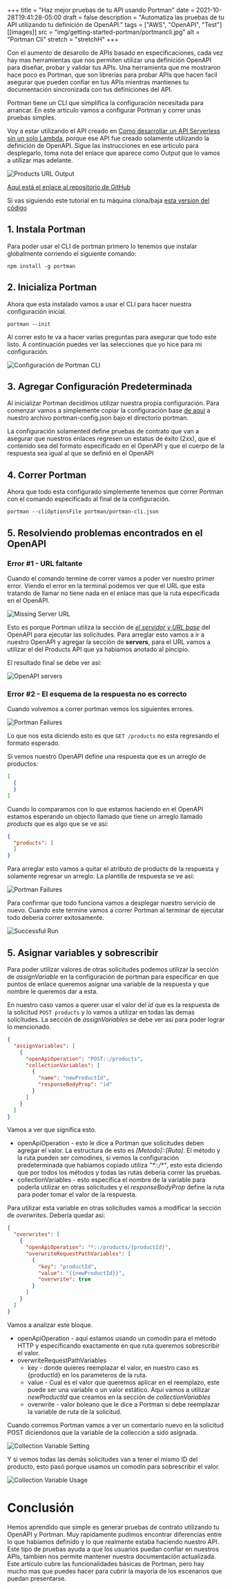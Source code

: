 +++
title = "Haz mejor pruebas de tu API usando Portman"
date =  2021-10-28T19:41:28-05:00
draft = false
description = "Automatiza las pruebas de tu API utilizando tu definición de OpenAPI."
tags = ["AWS", "OpenAPI", "Test"]
[[images]]
  src = "img/getting-started-portman/portmancli.jpg"
  alt = "Portman Cli"
  stretch = "stretchH"
+++

Con el aumento de desarollo de APIs basado en especificaciones, cada vez hay mas herramientas que nos permiten utilizar una definición OpenAPI para diseñar, probar y validar tus APIs. Una herramienta que me mostraron hace poco es Portman, que son librerias para probar APIs que hacen facíl asegurar que pueden confiar en tus APIs mientras mantienes tu documentación sincronizada con tus definiciones del API.

Portman tiene un CLI que simplifica la configuración necesitada para arrancar. En este artículo vamos a configurar Portman y correr unas pruebas simples.

Voy a estar utilizando el API creado en [Como desarrollar un API Serverless sin un solo Lambda](https://www.andmore.dev/blog/es/build-serverless-api-with-no-lambda/), porque ese API fue creado solamente utilizando la definición de OpenAPI. Sigue las instrucciones en ese artículo para desplegarlo, toma nota del enlace que aparece como Output que lo vamos a utilizar mas adelante.

![Products URL Output](/img/getting-started-portman/01.jpg)

[Aqui está el enlace al repositorio de GitHub](https://github.com/andmoredev/lambdaless-api)

Si vas siguiendo este tutorial en tu máquina clona/baja [esta version del código](https://github.com/andmoredev/lambdaless-api/tree/819fb40601cca07ec3157e25c950f3845dac7a9e)

## 1. Instala Portman
Para poder usar el CLI de portman primero lo tenemos que instalar globalmente corriendo el siguiente comando:

``` npm install -g portman ```

## 2. Inicializa Portman
Ahora que esta instalado vamos a usar el CLI para hacer nuestra configuración inicial.

``` portman --init ```

Al correr esto te va a hacer varias preguntas para asegurar que todo este listo. A continuación puedes ver las selecciones que yo hice para mi configuración.

![Configuración de Portman CLI](/img/getting-started-portman/02.jpg)

## 3. Agregar Configuración Predeterminada
Al inicializar Portman decidimos utilizar nuestra propia configuración. Para comenzar vamos a simplemente copiar la configuración base [de aqui](https://github.com/apideck-libraries/portman/blob/main/portman-config.default.json) a nuestro archivo portman-config.json bajo el directorio portman.

La configuración solamented define pruebas de contrato que van a asegurar que nuestros enlaces regresen un estatus de éxito (2xx), que el contenido sea del formato especificado en el OpenAPI y que el cuerpo de la respuesta sea igual al que se definió en el OpenAPI

## 4. Correr Portman

Ahora que todo esta configurado simplemente tenemos que correr Portman con el comando especificado al final de la configuración.

``` portman --cliOptionsFile portman/portman-cli.json  ```

## 5. Resolviendo problemas encontrados en el OpenAPI

### **Error #1 - URL faltante**
Cuando el comando termine de correr vamos a poder ver nuestro primer error. Viendo el error en la terminal podemos ver que el URL que esta tratando de llamar no tiene nada en el enlace mas que la ruta especificada en el OpenAPI.

![Missing Server URL](/img/getting-started-portman/03.jpg)

Esto es porque Portman utiliza la sección de *[el servidor y URL base](https://swagger.io/docs/specification/api-host-and-base-path/)* del OpenAPI para ejecutar las solicitudes. Para arreglar esto vamos a ir a nuestro OpenAPI y agregar la sección de **servers**, para el URL vamos a utilizar el del Products API que ya habiamos anotado al pincipio.

El resultado final se debe ver así:

![OpenAPI servers](/img/getting-started-portman/04.jpg)

### **Error #2 - El esquema de la respuesta no es correcto**
Cuando volvemos a correr portman vemos los siguientes errores.

![Portman Failures](/img/getting-started-portman/05.jpg)

Lo que nos esta diciendo esto es que `GET /products` no esta regresando el formato esperado.

Si vemos nuestro OpenAPI define una respuesta que es un arreglo de productos:

``` json
[
  {
  }
]
```

Cuando lo comparamos con lo que estamos haciendo en el OpenAPI estamos esperando un objecto llamado que tiene un arreglo llamado *products* que es algo que se ve así:
``` json
{
  "products": [
  ]
}
```

Para arreglar esto vamos a quitar el atributo de products de la respuesta y solamente regresar un arreglo.
La plantilla de respuesta se ve así:

![Portman Failures](/img/getting-started-portman/06.jpg)

Para confirmar que todo funciona vamos a desplegar nuestro servicio de nuevo. Cuando este termine vamos a correr Portman al terminar de ejecutar todo deberia correr exitosamente.

![Successful Run](/img/getting-started-portman/07.jpg)

## 5. Asignar variables y sobrescribir
Para poder utilizar valores de otras solicitudes podemos utilizar la sección de *assignVariable* en la configuración de portman para especificar en que puntos de enlace queremos asignar una variable de la respuesta y que nombre le queremos dar a esta.

En nuestro caso vamos a querer usar el valor del *id* que es la respuesta de la solicitud `POST products` y lo vamos a utilizar en todas las demas solicitudes. La sección de *assignVariables* se debe ver así para poder lograr lo mencionado.

``` json
{
  "assignVariables": [
    {
      "openApiOperation": "POST::/products",
      "collectionVariables": [
        {
          "name": "newProductId",
          "responseBodyProp": "id"
        }
      ]
    }
  ]
}
  ```

Vamos a ver que significa esto.

* openApiOperation - esto le dice a Portman que solicitudes deben agregar el valor. La estructura de esto es *[Metodo]::[Ruta]*. El método y la ruta pueden ser comodines, si vemos la configuración predeterminada que habiamos copiado utiliza *"\*::/\*"*, esto esta diciendo que por todos los métodos y todas las rutas deberia correr las pruebas.
* collectionVariables - esto específica el nombre de la variable para poderla utilizar en otras solicitudes y el *responseBodyProp* define la ruta para poder tomar el valor de la respuesta.

Para utilizar esta variable en otras solicitudes vamos a modificar la sección de *overwrites*. Debería quedar asi:
``` json
{
  "overwrites": [
    {
      "openApiOperation": "*::/products/{productId}",
      "overwriteRequestPathVariables": [
        {
          "key": "productId",
          "value": "{{newProductId}}",
          "overwrite": true
        }
      ]
    }
  ]
}
```

Vamos a analizar este bloque.

* openApiOperation - aquí estamos usando un comodín para el método HTTP y específicando exactamente en que ruta queremos sobrescribir el valor.
* overwriteRequestPathVariables
  * key - donde quieres reemplazar el valor, en nuestro caso es {productId} en los parameteros de la ruta.
  * value - Cual es el valor que queremos aplicar en el reemplazo, este puede ser una variable o un valor estático. Aqui vamos a utilizar *newProductId* que creamos en la sección de *collectionVariables*
  * overwrite - valor boleano que le dice a Portman si debe reemplazar la variable de ruta de la solicitud.

Cuando corremos Portman vamos a ver un comentario nuevo en la solicitud POST diciendonos que la variable de la collección a sido asignada.

![Collection Variable Setting](/img/getting-started-portman/08.jpg)

Y si vemos todas las demás solicitudes van a tener el mismo ID del producto, esto pasó porque usamos un comodín para sobrescribir el valor.

![Collection Variable Usage](/img/getting-started-portman/09.jpg)

# Conclusión
Hemos aprendido que simple es generar pruebas de contrato utilizando tu OpenAPI y Portman. Muy rapidamente pudimos encontrar diferencias entre lo que habiamos definido y lo que realmente estaba haciendo nuestro API.
Este tipo de pruebas ayuda a que los usuarios puedan confiar en nuestros APIs, tambíen nos permite mantener nuestra documentación actualizada.
Este artículo cubre las funcionalidades básicas de Portman, pero hay mucho mas que puedes hacer para cubrir la mayoria de los escenarios que puedan presentarse.